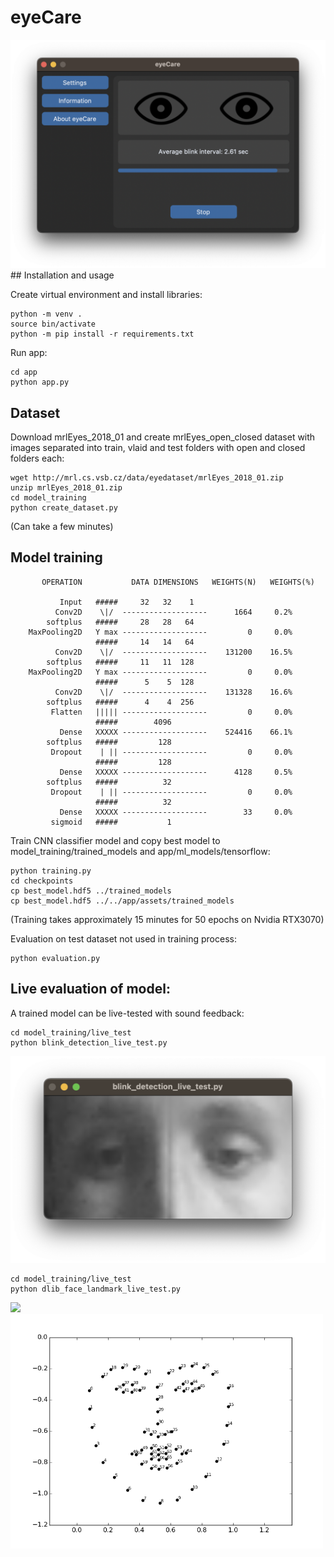 # eyeCare
<div align="center">
  <img src="documentation_images/eyeCare_screenshot_1.png" width="600"/>
</div>
## Installation and usage

Create virtual environment and install libraries:
```
python -m venv .
source bin/activate
python -m pip install -r requirements.txt
```
Run app:
```
cd app
python app.py
```

## Dataset

Download mrlEyes_2018_01 and create mrlEyes_open_closed dataset with images separated into train, vlaid and test folders with open and closed folders each:
```
wget http://mrl.cs.vsb.cz/data/eyedataset/mrlEyes_2018_01.zip
unzip mrlEyes_2018_01.zip
cd model_training
python create_dataset.py
```
(Can take a few minutes)

## Model training

```
       OPERATION           DATA DIMENSIONS   WEIGHTS(N)   WEIGHTS(%)

           Input   #####     32   32    1
          Conv2D    \|/  -------------------      1664     0.2%
        softplus   #####     28   28   64
    MaxPooling2D   Y max -------------------         0     0.0%
                   #####     14   14   64
          Conv2D    \|/  -------------------    131200    16.5%
        softplus   #####     11   11  128
    MaxPooling2D   Y max -------------------         0     0.0%
                   #####      5    5  128
          Conv2D    \|/  -------------------    131328    16.6%
        softplus   #####      4    4  256
         Flatten   ||||| -------------------         0     0.0%
                   #####        4096
           Dense   XXXXX -------------------    524416    66.1%
        softplus   #####         128
         Dropout    | || -------------------         0     0.0%
                   #####         128
           Dense   XXXXX -------------------      4128     0.5%
        softplus   #####          32
         Dropout    | || -------------------         0     0.0%
                   #####          32
           Dense   XXXXX -------------------        33     0.0%
         sigmoid   #####           1
```
Train CNN classifier model and copy best model to model_training/trained_models and app/ml_models/tensorflow:
```
python training.py
cd checkpoints
cp best_model.hdf5 ../trained_models
cp best_model.hdf5 ../../app/assets/trained_models
```
(Training takes approximately 15 minutes for 50 epochs on Nvidia RTX3070)

Evaluation on test dataset not used in training process:
```
python evaluation.py
```

## Live evaluation of model:

A trained model can be live-tested with sound feedback:
```
cd model_training/live_test
python blink_detection_live_test.py
```

![](documentation_images/blink_detection_live_test.png)


```
cd model_training/live_test
python dlib_face_landmark_live_test.py
```

<img src="documentation_images/dlib_face_landmark_live_test.png" width="500"/>

<img src="documentation_images/Dlib_Face_Landmarks.png" width="500"/>
